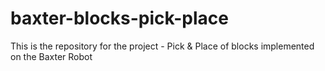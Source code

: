 # baxter-blocks-pick-place
This is the repository for the project - Pick &amp; Place of blocks implemented on the Baxter Robot

